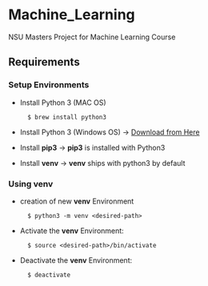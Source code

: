 # Machine_Learning
NSU Masters Project for Machine Learning Course

## Requirements
### Setup Environments

* Install Python 3 (MAC OS)

        $ brew install python3

* Install Python 3 (Windows OS) -> [Download from Here](https://www.python.org/downloads/windows/)
        
* Install **pip3** -> **pip3** is installed with Python3

* Install **venv** -> **venv** ships with python3 by default

### Using **venv**
* creation of new **venv** Environment

        $ python3 -m venv <desired-path>

* Activate the **venv** Environment:

        $ source <desired-path>/bin/activate
* Deactivate the **venv** Environment:

        $ deactivate
     
   